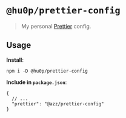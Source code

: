 # `@hu0p/prettier-config`

> My personal [Prettier](https://prettier.io) config.

## Usage

**Install**:

`npm i -D @hu0p/prettier-config`

**Include in `package.json`**:

```jsonc
{
  // ...
  "prettier": "@azz/prettier-config"
}
```
